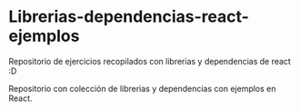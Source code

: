 # Librerias-dependencias-react-ejemplos
Repositorio de ejercicios recopilados con librerias y dependencias de react :D

Repositorio con colección de librerias y dependencias con ejemplos en React.
